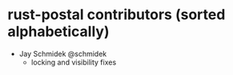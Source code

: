 # rust-postal contributors (sorted alphabetically)

* Jay Schmidek @schmidek
	- locking and visibility fixes
